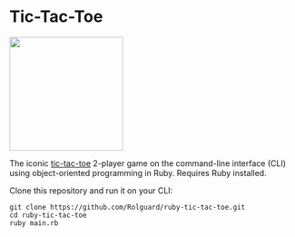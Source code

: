 # Tic-Tac-Toe
<img src="https://github.com/user-attachments/assets/cf8fe549-a0db-4e78-a315-50e7016fa5fc" width=200>


The iconic [tic-tac-toe](https://en.wikipedia.org/wiki/Tic-tac-toe) 2-player game on the command-line interface (CLI) using object-oriented programming in Ruby. 
Requires Ruby installed.

Clone this repository and run it on your CLI:
```
git clone https://github.com/Rolguard/ruby-tic-tac-toe.git
cd ruby-tic-tac-toe
ruby main.rb
```
